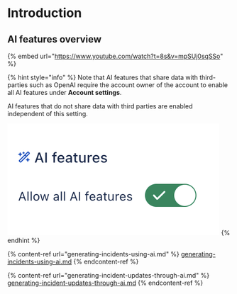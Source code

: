 # Introduction

## AI features overview

{% embed url="https://www.youtube.com/watch?t=8s&v=mpSUj0sqSSo" %}

{% hint style="info" %}
Note that AI features that share data with third-parties such as OpenAI require the account owner of the account to enable all AI features under **Account settings**.&#x20;

AI features that do not share data with third parties are enabled independent of this setting.

![](<../.gitbook/assets/image (1) (7) (1).png>)
{% endhint %}

{% content-ref url="generating-incidents-using-ai.md" %}
[generating-incidents-using-ai.md](generating-incidents-using-ai.md)
{% endcontent-ref %}

{% content-ref url="generating-incident-updates-through-ai.md" %}
[generating-incident-updates-through-ai.md](generating-incident-updates-through-ai.md)
{% endcontent-ref %}





